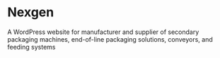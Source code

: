 # Nexgen
A WordPress website for manufacturer and supplier of secondary packaging machines, end-of-line packaging solutions, conveyors, and feeding systems
